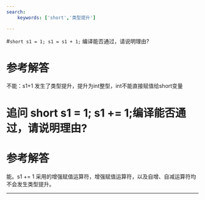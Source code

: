 ```yaml
---
search:
    keywords: ['short','类型提升']

---
```



#`short s1 = 1; s1 = s1 + 1;` 编译能否通过，请说明理由?

# 参考解答

不能：s1+1 发生了类型提升，提升为int整型，int不能直接赋值给short变量


# 追问 short s1 = 1; s1 += 1;编译能否通过，请说明理由?

# 参考解答

能。s1 += 1 采用的增强赋值运算符，增强赋值运算符，以及自增、自减运算符均不会发生类型提升。

---

